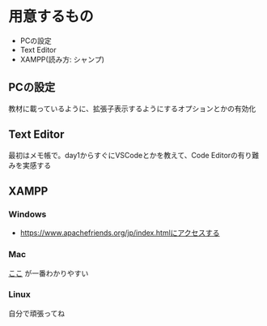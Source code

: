# 用意するもの
- PCの設定
- Text Editor
- XAMPP(読み方: シャンプ)

## PCの設定
教材に載っているように、拡張子表示するようにするオプションとかの有効化

## Text Editor
最初はメモ帳で。day1からすぐにVSCodeとかを教えて、Code Editorの有り難みを実感する

## XAMPP
### Windows
- https://www.apachefriends.org/jp/index.htmlにアクセスする


### Mac
 
[ここ](https://blanche-toile.com/web/mac-xampp) が一番わかりやすい

### Linux
自分で頑張ってね